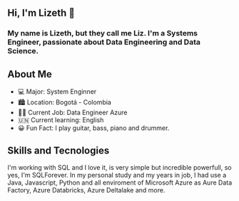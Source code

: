 ## Hi, I'm Lizeth 👋

### My name is Lizeth, but they call me Liz. I'm a Systems Engineer, passionate about Data Engineering and Data Science.

## About Me

- :computer: Major: System Enginner
- :cityscape: Location: Bogotá - Colombia
- :woman_technologist: Current Job: Data Engineer Azure
- :united_nations: Current learning: English
- :grinning: Fun Fact: I play guitar, bass, piano and drummer. 

## Skills and Tecnologies

I'm working with SQL and I love it, is very simple but incredible powerfull, so yes, I'm SQLForever. In my personal study and my years in job, I had use a Java, Javascript, Python and all enviroment of Microsoft Azure as Aure Data Factory, Azure Databricks, Azure Deltalake and more. 

